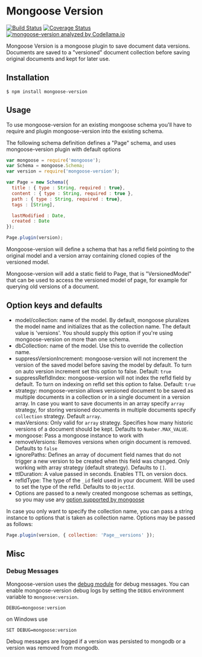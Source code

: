 # Mongoose Version 

[![Build Status](https://travis-ci.org/saintedlama/mongoose-version.png?branch=master)](https://travis-ci.org/saintedlama/mongoose-version) [![Coverage Status](https://coveralls.io/repos/saintedlama/mongoose-version/badge.png?branch=master)](https://coveralls.io/r/saintedlama/mongoose-version?branch=master)
[![mongoose-version analyzed by Codellama.io](https://app.codellama.io/api/badges/5a0439261b4c363a0f9427d5/701ecb565450af80551f9cbfe90e8294)](https://app.codellama.io/repositories/5a0439261b4c363a0f9427d5)

Mongoose Version is a mongoose plugin to save document data versions. Documents are saved to a "versioned" document collection before saving
original documents and kept for later use.

## Installation

    $ npm install mongoose-version

## Usage
To use mongoose-version for an existing mongoose schema you'll have to require and plugin mongoose-version into the 
existing schema.

The following schema definition defines a "Page" schema, and uses mongoose-version plugin with default options

```js
var mongoose = require('mongoose');
var Schema = mongoose.Schema;
var version = require('mongoose-version');

var Page = new Schema({
  title : { type : String, required : true},
  content : { type : String, required : true },
  path : { type : String, required : true},
  tags : [String],

  lastModified : Date,
  created : Date
});

Page.plugin(version);
```

Mongoose-version will define a schema that has a refId field pointing to the original model and a version array containing
cloned copies of the versioned model.

Mongoose-version will add a static field to Page, that is "VersionedModel" that can be used to access the versioned
model of page, for example for querying old versions of a document.

## Option keys and defaults
* model/collection: name of the model. By default, mongoose pluralizes the model name and initializes that as the collection name. The default value is 'versions'. You should supply this option if you're using mongoose-version on more than one schema.
* dbCollection: name of the model. Use this to override the collection name.
* suppressVersionIncrement: mongoose-version will not increment the version of the saved model before saving the model by default. To turn on auto version increment set this option to false. Default: `true`
* suppressRefIdIndex: mongoose-version will not index the refId field by default. To turn on indexing on refId set this option to false. Default: `true`
* strategy: mongoose-version allows versioned document to be saved as multiple documents in a collection or in a single document in a version array. In case you want to save documents in an array specify `array` strategy, for storing versioned documents in multiple documents specify `collection` strategy. Default `array`.
* maxVersions: Only valid for `array` strategy. Specifies how many historic versions of a document should be kept. Defaults to `Number.MAX_VALUE`.
* mongoose: Pass a mongoose instance to work with
* removeVersions: Removes versions when origin document is removed. Defaults to `false`
* ignorePaths: Defines an array of document field names that do not trigger a new version to be created when this field was changed. Only working with array strategy (default strategy). Defaults to `[]`.
* ttlDuration: A value passed in seconds. Enables TTL on version docs.
* refIdType: The type of the `_id` field used in your document. Will be used to set the type of the refId. Defaults to `ObjectId`.
* Options are passed to a newly created mongoose schemas as settings, so you may use any [option supported by mongoose](http://mongoosejs.com/docs/guide.html#options)

In case you only want to specify the collection name, you can pass a string instance to options that is taken as collection name. Options may be passed as follows:

```js
Page.plugin(version, { collection: 'Page__versions' });
```

## Misc

### Debug Messages

Mongoose-version uses the [debug module](https://github.com/visionmedia/debug) for debug messages. You can enable mongoose-version debug logs by setting the
`DEBUG` environment variable to `mongoose:version`.

    DEBUG=mongoose:version

on Windows use

    SET DEBUG=mongoose:version

Debug messages are logged if a version was persisted to mongodb or a version was removed from mongodb.
